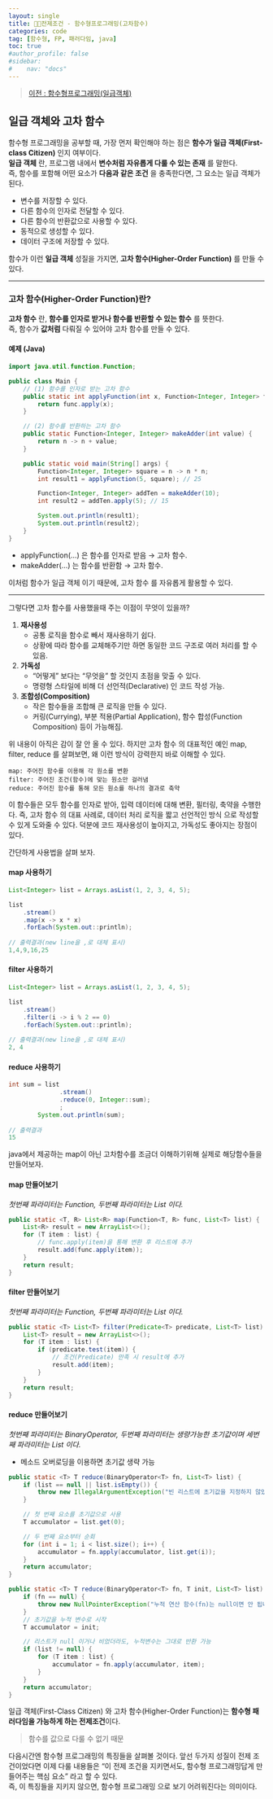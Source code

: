 ```yaml
---
layout: single
title: 🧑‍💻전제조건 - 함수형프로그래밍(고차함수)
categories: code
tag: [함수형, FP, 패러다임, java]
toc: true
#author_profile: false
#sidebar:
#    nav: "docs"
---
```


> [이전 : 함수형프로그래밍(일급객체)](../code_함수형프로그래밍(일급객체))

## 일급 객체와 고차 함수

함수형 프로그래밍을 공부할 때, 가장 먼저 확인해야 하는 점은 **함수가 일급 객체(First-class Citizen)** 인지 여부이다.  
**일급 객체** 란, 프로그램 내에서 **변수처럼 자유롭게 다룰 수 있는 존재** 를 말한다.  
즉, 함수를 포함해 어떤 요소가 **다음과 같은 조건** 을 충족한다면, 그 요소는 일급 객체가 된다.

- 변수를 저장할 수 있다.
- 다른 함수의 인자로 전달할 수 있다.
- 다른 함수의 반환값으로 사용할 수 있다.
- 동적으로 생성할 수 있다.
- 데이터 구조에 저장할 수 있다.

함수가 이런 **일급 객체** 성질을 가지면, **고차 함수(Higher-Order Function)** 를 만들 수 있다.


---

### 고차 함수(Higher-Order Function)란?

**고차 함수** 란, **함수를 인자로 받거나 함수를 반환할 수 있는 함수** 를 뜻한다.  
즉, 함수가 **값처럼** 다뤄질 수 있어야 고차 함수를 만들 수 있다.

#### 예제 (Java)

```java
import java.util.function.Function;

public class Main {
    // (1) 함수를 인자로 받는 고차 함수
    public static int applyFunction(int x, Function<Integer, Integer> func) {
        return func.apply(x);
    }

    // (2) 함수를 반환하는 고차 함수
    public static Function<Integer, Integer> makeAdder(int value) {
        return n -> n + value;
    }

    public static void main(String[] args) {
        Function<Integer, Integer> square = n -> n * n;
        int result1 = applyFunction(5, square); // 25

        Function<Integer, Integer> addTen = makeAdder(10);
        int result2 = addTen.apply(5); // 15

        System.out.println(result1);
        System.out.println(result2);
    }
}
```
-	applyFunction(…) 은 함수를 인자로 받음 → 고차 함수.
-	makeAdder(…) 는 함수를 반환함 → 고차 함수.

이처럼 함수가 일급 객체 이기 때문에, 고차 함수 를 자유롭게 활용할 수 있다.

---
그렇다면 고차 함수를 사용했을때 주는 이점이 무엇이 있을까?
1.	**재사용성**
      -	공통 로직을 함수로 빼서 재사용하기 쉽다.
      -	상황에 따라 함수를 교체해주기만 하면 동일한 코드 구조로 여러 처리를 할 수 있음.
2.	**가독성**
      -	“어떻게” 보다는 “무엇을” 할 것인지 초점을 맞출 수 있다.
      -	명령형 스타일에 비해 더 선언적(Declarative) 인 코드 작성 가능.
3.	**조합성(Composition)**
      -	작은 함수들을 조합해 큰 로직을 만들 수 있다.
      -	커링(Currying), 부분 적용(Partial Application), 함수 합성(Function Composition) 등이 가능해짐.

위 내용이 아직은 감이 잘 안 올 수 있다.
하지만 고차 함수 의 대표적인 예인 map, filter, reduce 를 살펴보면, 왜 이런 방식이 강력한지 바로 이해할 수 있다.  

	map: 주어진 함수를 이용해 각 원소를 변환
	filter: 주어진 조건(함수)에 맞는 원소만 걸러냄
	reduce: 주어진 함수를 통해 모든 원소를 하나의 결과로 축약

이 함수들은 모두 함수를 인자로 받아, 입력 데이터에 대해 변환, 필터링, 축약을 수행한다.
즉, 고차 함수 의 대표 사례로, 데이터 처리 로직을 짧고 선언적인 방식 으로 작성할 수 있게 도와줄 수 있다.
덕분에 코드 재사용성이 높아지고, 가독성도 좋아지는 장점이 있다.

간단하게 사용법을 살펴 보자.
#### map 사용하기
```java
List<Integer> list = Arrays.asList(1, 2, 3, 4, 5);

list
    .stream()
    .map(x -> x * x)
    .forEach(System.out::println);
    
// 출력결과(new line을 ,로 대체 표시)
1,4,9,16,25
```

#### filter 사용하기
```java
List<Integer> list = Arrays.asList(1, 2, 3, 4, 5);

list
    .stream()
    .filter(i -> i % 2 == 0)
    .forEach(System.out::println);
    
// 출력결과(new line을 ,로 대체 표시)
2, 4
```

#### reduce 사용하기
```java
int sum = list
              .stream()
              .reduce(0, Integer::sum);
              ;
        System.out.println(sum);
    
// 출력결과
15
```

java에서 제공하는 map이 아닌 고차함수를 조금더 이해하기위해 실제로 해당함수들을 만들어보자.
#### map 만들어보기
_첫번째 파라미터는 Function, 두번째 파라미터는 List 이다._
```java
public static <T, R> List<R> map(Function<T, R> func, List<T> list) {
    List<R> result = new ArrayList<>();
    for (T item : list) {
        // func.apply(item)을 통해 변환 후 리스트에 추가
        result.add(func.apply(item));
    }
    return result;
}
```
#### filter 만들어보기
_첫번째 파라미터는 Function, 두번째 파라미터는 List 이다._
```java
public static <T> List<T> filter(Predicate<T> predicate, List<T> list) {
    List<T> result = new ArrayList<>();
    for (T item : list) {
        if (predicate.test(item)) {
            // 조건(Predicate) 만족 시 result에 추가
            result.add(item);
        }
    }
    return result;
}
```

#### reduce 만들어보기
_첫번째 파라미터는 BinaryOperator, 두번째 파라미터는 생량가능한 초기값이며 세번째 파라미터는 List 이다._
* 메소드 오버로딩을 이용하면 초기값 생략 가능

```java
public static <T> T reduce(BinaryOperator<T> fn, List<T> list) {
    if (list == null || list.isEmpty()) {
        throw new IllegalArgumentException("빈 리스트에 초기값을 지정하지 않았습니다.");
    }

    // 첫 번째 요소를 초기값으로 사용
    T accumulator = list.get(0);

    // 두 번째 요소부터 순회
    for (int i = 1; i < list.size(); i++) {
        accumulator = fn.apply(accumulator, list.get(i));
    }
    return accumulator;
}

public static <T> T reduce(BinaryOperator<T> fn, T init, List<T> list) {
    if (fn == null) {
        throw new NullPointerException("누적 연산 함수(fn)는 null이면 안 됩니다.");
    }
    // 초기값을 누적 변수로 시작
    T accumulator = init;

    // 리스트가 null 이거나 비었더라도, 누적변수는 그대로 반환 가능
    if (list != null) {
        for (T item : list) {
            accumulator = fn.apply(accumulator, item);
        }
    }
    return accumulator;
}
```

일급 객체(First-Class Citizen) 와 고차 함수(Higher-Order Function)는 **함수형 패러다임을 가능하게 하는 전제조건**이다.
>함수를 값으로 다룰 수 없기 때문

다음시간엔 함수형 프로그래밍의 특징들을 살펴볼 것이다. 
앞선 두가지 성질이 전제 조건이었다면
이제 다룰 내용들은 “이 전제 조건을 지키면서도, 함수형 프로그래밍답게 만들어주는 핵심 요소” 라고 할 수 있다.  
즉, 이 특징들을 지키지 않으면, 함수형 프로그래밍 으로 보기 어려워진다는 의미이다.